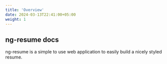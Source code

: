 ```yaml
---
title: 'Overview'
date: 2024-03-13T22:41:00+05:00
weight: 1
---
```


## ng-resume docs

ng-resume is a simple to use web application to easily build a nicely styled resume.
